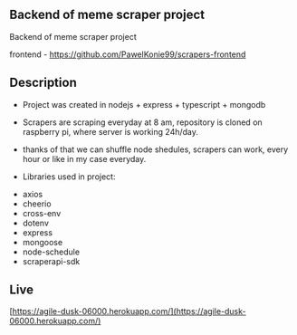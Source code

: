 ## Backend of meme scraper project

Backend of meme scraper project

frontend - https://github.com/PawelKonie99/scrapers-frontend

## Description

* Project was created in nodejs + express + typescript + mongodb

* Scrapers are scraping everyday at 8 am, repository is cloned on raspberry pi, where server is working 24h/day.
* thanks of that we can shuffle node shedules, scrapers can work, every hour or like in my case everyday.

* Libraries used in project:
- axios
- cheerio
- cross-env
- dotenv
- express
- mongoose
- node-schedule
- scraperapi-sdk

## Live

[https://agile-dusk-06000.herokuapp.com/](https://agile-dusk-06000.herokuapp.com/)



